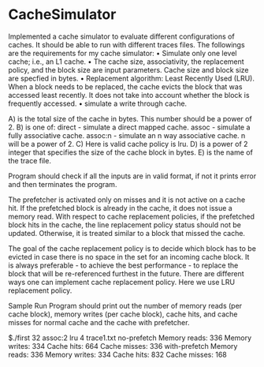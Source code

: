 # CacheSimulator

Implemented a cache simulator to evaluate different configurations of caches. It should be able to run with different traces files. The followings are the requirements for my cache simulator:
• Simulate only one level cache; i.e., an L1 cache.
• The cache size, associativity, the replacement policy, and the block size are input parameters.
Cache size and block size are specfied in bytes.
• Replacement algorithm: Least Recently Used (LRU). When a block needs to be replaced, the cache evicts the block that was accessed least recently. It does not take into account whether the block is frequently accessed.
• simulate a write through cache. 


A) <cache size>is the total size of the cache in bytes. This number should be a power of 2. B) <associativity> is one of:
direct - simulate a direct mapped cache.
assoc - simulate a fully associative cache.
assoc:n - simulate an n way associative cache. n will be a power of 2.
C) <cache policy> Here is valid cache policy is lru.
D) <block size> is a power of 2 integer that specifies the size of the cache block in bytes. E) <trace file>is the name of the trace file.
  
Program should check if all the inputs are in valid format, if not it prints error and then terminates the program.


The prefetcher is activated only on misses and it is not active on a cache hit. If the prefetched block is already in the cache, it does not issue a memory read. With respect to cache replacement policies, if the prefetched block hits in the cache, the line replacement policy status should not be updated. Otherwise, it is treated similar to a block that missed the cache.

The goal of the cache replacement policy is to decide which block has to be evicted in case there is no space in the set for an incoming cache block. It is always preferable - to achieve the best performance - to replace the block that will be re-referenced furthest in the future. There are different ways one can implement cache replacement policy. Here we use LRU replacement policy.

Sample Run
Program should print out the number of memory reads (per cache block), memory writes (per cache block), cache hits, and cache misses for normal cache and the cache with prefetcher.

$./first 32 assoc:2 lru 4 trace1.txt no-prefetch
Memory reads: 336
Memory writes: 334
Cache hits: 664 Cache misses: 336 with-prefetch Memory reads: 336 Memory writes: 334 Cache hits: 832 Cache misses: 168
